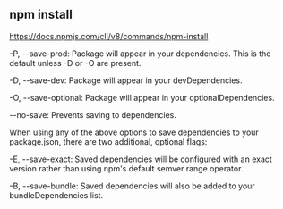 ## npm install
https://docs.npmjs.com/cli/v8/commands/npm-install


-P, --save-prod: Package will appear in your dependencies. This is the default unless -D or -O are present.

-D, --save-dev: Package will appear in your devDependencies.

-O, --save-optional: Package will appear in your optionalDependencies.

--no-save: Prevents saving to dependencies.

When using any of the above options to save dependencies to your package.json, there are two additional, optional flags:

-E, --save-exact: Saved dependencies will be configured with an exact version rather than using npm's default semver range operator.

-B, --save-bundle: Saved dependencies will also be added to your bundleDependencies list.